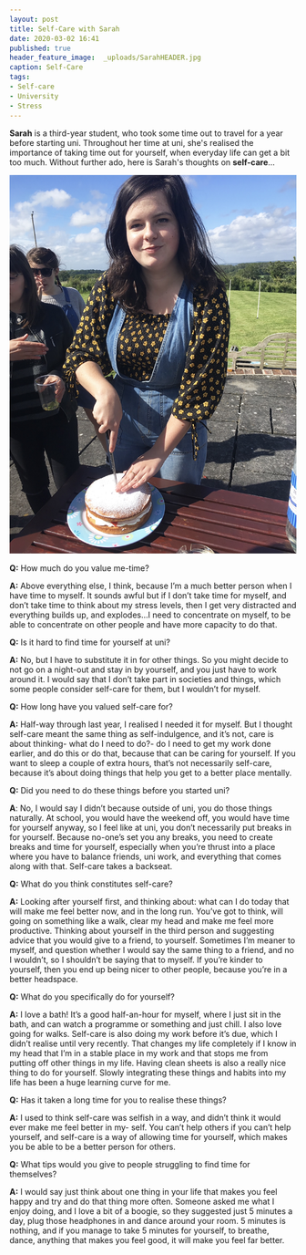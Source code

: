 ```yaml
---
layout: post
title: Self-Care with Sarah
date: 2020-03-02 16:41
published: true
header_feature_image:  _uploads/SarahHEADER.jpg
caption: Self-Care
tags:  
- Self-care
- University
- Stress  
---
```

**Sarah** is a third-year student, who took some time out to travel for a year before starting uni. Throughout her time at uni, she's realised the importance of taking time out for yourself, when everyday life can get a bit too much. Without further ado, here is Sarah's thoughts on **self-care**...

[![Sarah, a self-care queen who can rock a pair of dungarees](/_uploads/Sarah.jpg)](/_uploads/Sarah.jpg)

**Q:** How much do you value me-time?

**A:** Above everything else, I think, because I’m a much better person when I have time to myself. It sounds awful but if I don’t take time for myself, and don’t take time to think about my stress levels, then I get very distracted and everything builds up, and explodes…I need to concentrate on myself, to be able to concentrate on other people and have more capacity to do that.


**Q:** Is it hard to find time for yourself at uni?

**A:** No, but I have to substitute it in for other things. So you might decide to not go on a night-out and stay in by yourself, and you just have to work around it. I would say that I don’t take part in societies and things, which some people consider self-care for them, but I wouldn’t for myself.


**Q:** How long have you valued self-care for?

**A:** Half-way through last year, I realised I needed it for myself. But I thought self-care meant the same thing as self-indulgence, and it’s not, care is about thinking- what do I need to do?- do I need to get my work done earlier, and do this or do that, because that can be caring for yourself. If you want to sleep a couple of extra hours, that’s not necessarily self-care, because it’s about doing things that help you get to a better place mentally.


**Q:** Did you need to do these things before you started uni?

**A**: No, I would say I didn’t because outside of uni, you do those things naturally. At school, you would have the weekend off, you would have time for yourself anyway, so I feel like at uni, you don’t necessarily put breaks in for yourself. Because no-one’s set you any breaks, you need to create breaks and time for yourself, especially when you’re thrust into a place where you have to balance friends, uni work, and everything that comes along with that. Self-care takes a backseat.


**Q:** What do you think constitutes self-care?

**A:** Looking after yourself first, and thinking about: what can I do today that will make me feel better now, and in the long run. You’ve got to think, will going on something like a walk, clear my head and make me feel more productive. Thinking about yourself in the third person and suggesting advice that you would give to a friend, to yourself. Sometimes I’m meaner to myself, and question whether I would say the same thing to a friend, and no I wouldn’t, so I shouldn’t be saying that to myself. If you’re kinder to yourself, then you end up being nicer to other people, because you’re in a better headspace.


**Q:** What do you specifically do for yourself?

**A:** I love a bath! It’s a good half-an-hour for myself, where I just sit in the bath, and can watch a programme or something and just chill. I also love going for walks. Self-care is also doing my work before it’s due, which I didn’t realise until very recently. That changes my life completely if I know in my head that I’m in a stable place in my work and that stops me from putting off other things in my life. Having clean sheets is also a really nice thing  to do for yourself. Slowly integrating these things and habits into my life has been a huge learning curve for me.


**Q:** Has it taken a long time for you to realise these things?

**A:** I used to think self-care was selfish in a way, and didn’t think it would ever make me feel better in my- self. You can’t help others if you can’t help yourself, and self-care is a way of allowing time for yourself, which makes you be able to be a better person for others.


**Q:** What tips would you give to people struggling to find time for themselves?

**A:** I would say just think about one thing in your life that makes you feel happy and try and do that thing more often. Someone asked me what I enjoy doing, and I love a bit of a boogie, so they suggested just 5 minutes a day, plug those headphones in and dance around your room. 5 minutes is nothing, and if you manage to take 5 minutes for yourself, to breathe, dance, anything that makes you feel good, it will make you feel far better.
